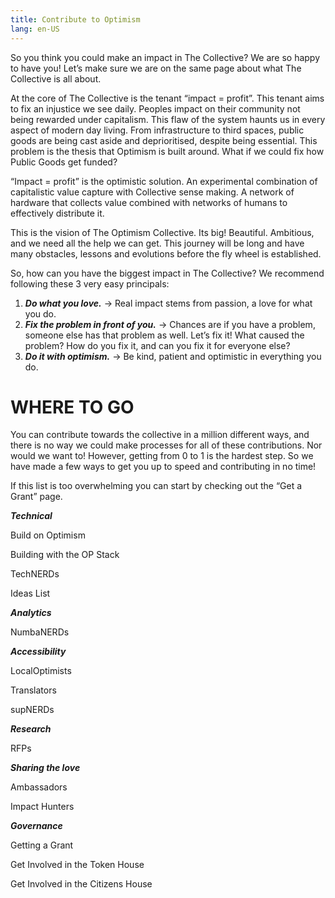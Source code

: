 ```yaml
---
title: Contribute to Optimism
lang: en-US
---
```


So you think you could make an impact in The Collective? We are so happy to have you! Let’s make sure we are on the same page about what The Collective is all about.

At the core of The Collective is the tenant “impact = profit”. This tenant aims to fix an injustice we see daily. Peoples impact on their community not being rewarded under capitalism. This flaw of the system haunts us in every aspect of modern day living. From infrastructure to third spaces, public goods are being cast aside and deprioritised, despite being essential. This problem is the thesis that Optimism is built around. What if we could fix how Public Goods get funded? 

“Impact = profit” is the optimistic solution. An experimental combination of capitalistic value capture with Collective sense making. A network of hardware that collects value combined with networks of humans to effectively distribute it. 

This is the vision of The Optimism Collective. Its big! Beautiful. Ambitious, and we need all the help we can get. This journey will be long and have many obstacles, lessons and evolutions before the fly wheel is established. 

So, how can you have the biggest impact in The Collective? We recommend following these 3 very easy principals:

1. ***Do what you love.*** → Real impact stems from passion, a love for what you do.
2. ***Fix the problem in front of you.*** → Chances are if you have a problem, someone else has that problem as well. Let’s fix it! What caused the problem? How do you fix it, and can you fix it for everyone else? 
3. ***Do it with optimism.*** → Be kind, patient and optimistic in everything you do. 

# WHERE TO GO

You can contribute towards the collective in a million different ways, and there is no way we could make processes for all of these contributions. Nor would we want to! However, getting from 0 to 1 is the hardest step. So we have made a few ways to get you up to speed and contributing in no time! 

If this list is too overwhelming you can start by checking out the “Get a Grant” page.

***Technical***

Build on Optimism

Building with the OP Stack

TechNERDs 

Ideas List

***Analytics***

NumbaNERDs

***Accessibility***

LocalOptimists

Translators

supNERDs

***Research***

RFPs

***Sharing the love***

Ambassadors

Impact Hunters

***Governance***

Getting a Grant

Get Involved in the Token House 

Get Involved in the Citizens House

